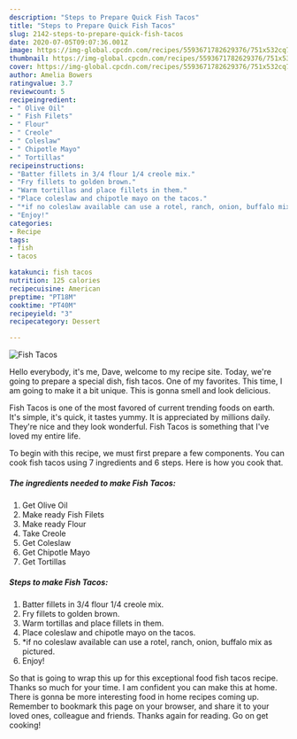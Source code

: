 ```yaml
---
description: "Steps to Prepare Quick Fish Tacos"
title: "Steps to Prepare Quick Fish Tacos"
slug: 2142-steps-to-prepare-quick-fish-tacos
date: 2020-07-05T09:07:36.001Z
image: https://img-global.cpcdn.com/recipes/5593671782629376/751x532cq70/fish-tacos-recipe-main-photo.jpg
thumbnail: https://img-global.cpcdn.com/recipes/5593671782629376/751x532cq70/fish-tacos-recipe-main-photo.jpg
cover: https://img-global.cpcdn.com/recipes/5593671782629376/751x532cq70/fish-tacos-recipe-main-photo.jpg
author: Amelia Bowers
ratingvalue: 3.7
reviewcount: 5
recipeingredient:
- " Olive Oil"
- " Fish Filets"
- " Flour"
- " Creole"
- " Coleslaw"
- " Chipotle Mayo"
- " Tortillas"
recipeinstructions:
- "Batter fillets in 3/4 flour 1/4 creole mix."
- "Fry fillets to golden brown."
- "Warm tortillas and place fillets in them."
- "Place coleslaw and chipotle mayo on the tacos."
- "*if no coleslaw available can use a rotel, ranch, onion, buffalo mix as pictured."
- "Enjoy!"
categories:
- Recipe
tags:
- fish
- tacos

katakunci: fish tacos 
nutrition: 125 calories
recipecuisine: American
preptime: "PT18M"
cooktime: "PT40M"
recipeyield: "3"
recipecategory: Dessert

---
```



![Fish Tacos](https://img-global.cpcdn.com/recipes/5593671782629376/751x532cq70/fish-tacos-recipe-main-photo.jpg)

Hello everybody, it's me, Dave, welcome to my recipe site. Today, we're going to prepare a special dish, fish tacos. One of my favorites. This time, I am going to make it a bit unique. This is gonna smell and look delicious.

Fish Tacos is one of the most favored of current trending foods on earth. It's simple, it's quick, it tastes yummy. It is appreciated by millions daily. They're nice and they look wonderful. Fish Tacos is something that I've loved my entire life.




To begin with this recipe, we must first prepare a few components. You can cook fish tacos using 7 ingredients and 6 steps. Here is how you cook that.

<!--inarticleads1-->

##### The ingredients needed to make Fish Tacos:

1. Get  Olive Oil
1. Make ready  Fish Filets
1. Make ready  Flour
1. Take  Creole
1. Get  Coleslaw
1. Get  Chipotle Mayo
1. Get  Tortillas




<!--inarticleads2-->

##### Steps to make Fish Tacos:

1. Batter fillets in 3/4 flour 1/4 creole mix.
1. Fry fillets to golden brown.
1. Warm tortillas and place fillets in them.
1. Place coleslaw and chipotle mayo on the tacos.
1. *if no coleslaw available can use a rotel, ranch, onion, buffalo mix as pictured.
1. Enjoy!




So that is going to wrap this up for this exceptional food fish tacos recipe. Thanks so much for your time. I am confident you can make this at home. There is gonna be more interesting food in home recipes coming up. Remember to bookmark this page on your browser, and share it to your loved ones, colleague and friends. Thanks again for reading. Go on get cooking!
